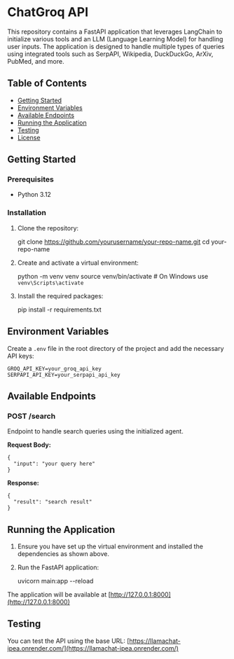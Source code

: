 
ChatGroq API
============

This repository contains a FastAPI application that leverages LangChain to initialize various tools and an LLM (Language Learning Model) for handling user inputs. The application is designed to handle multiple types of queries using integrated tools such as SerpAPI, Wikipedia, DuckDuckGo, ArXiv, PubMed, and more.

Table of Contents
-----------------

*   [Getting Started](#getting-started)
*   [Environment Variables](#environment-variables)
*   [Available Endpoints](#available-endpoints)
*   [Running the Application](#running-the-application)
*   [Testing](#testing)
*   [License](#license)

Getting Started
---------------

### Prerequisites

*   Python 3.12

### Installation

1.  Clone the repository:

    git clone https://github.com/yourusername/your-repo-name.git
    cd your-repo-name
    

2.  Create and activate a virtual environment:

    python -m venv venv
    source venv/bin/activate   # On Windows use `venv\Scripts\activate`
    

3.  Install the required packages:

    pip install -r requirements.txt
    

Environment Variables
---------------------

Create a `.env` file in the root directory of the project and add the necessary API keys:

    GROQ_API_KEY=your_groq_api_key
    SERPAPI_API_KEY=your_serpapi_api_key
    

Available Endpoints
-------------------

### POST /search

Endpoint to handle search queries using the initialized agent.

**Request Body:**

    {
      "input": "your query here"
    }
    

**Response:**

    {
      "result": "search result"
    }
    

Running the Application
-----------------------

1.  Ensure you have set up the virtual environment and installed the dependencies as shown above.
2.  Run the FastAPI application:

    uvicorn main:app --reload
    

The application will be available at [http://127.0.0.1:8000](http://127.0.0.1:8000)

Testing
-------

You can test the API using the base URL: [https://llamachat-ipea.onrender.com/](https://llamachat-ipea.onrender.com/)
